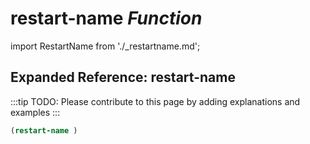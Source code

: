 # **restart-name** *Function*

import RestartName from './_restartname.md';

<RestartName />

## Expanded Reference: restart-name

:::tip
TODO: Please contribute to this page by adding explanations and examples
:::

```lisp
(restart-name )
```
